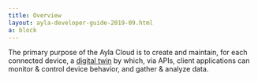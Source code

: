 ```yaml
---
title: Overview
layout: ayla-developer-guide-2019-09.html
a: block
---
```


The primary purpose of the Ayla Cloud is to create and maintain, for each connected device, a [digital twin](/glossary/digital-twin/) by which, via APIs, client applications can monitor & control device behavior, and gather & analyze data.
